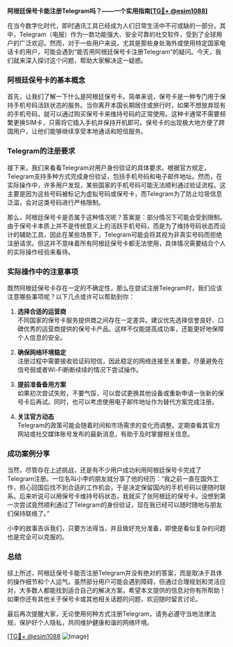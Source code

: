 **阿根廷保号卡能注册Telegram吗？——一个实用指南[[TG💪+ @esim1088](https://t.me/s/esim1088)]**

在当今数字化时代，即时通讯工具已经成为人们日常生活中不可或缺的一部分。其中，Telegram（电报）作为一款功能强大、安全可靠的社交软件，受到了全球用户的广泛欢迎。然而，对于一些用户来说，尤其是那些身处海外或使用特定国家电话卡的用户，可能会遇到“能否用阿根廷保号卡注册Telegram”的疑问。今天，我们就来深入探讨这个问题，帮助大家解决这一疑惑。

### 阿根廷保号卡的基本概念

首先，让我们了解一下什么是阿根廷保号卡。简单来说，保号卡是一种专门用于保持手机号码活跃状态的服务。当你离开本国长期居住或旅行时，如果不想放弃现有的手机号码，就可以通过购买保号卡来维持号码的正常使用。这种卡通常不需要频繁更换SIM卡，只需将它插入手机并保持开机即可。保号卡的出现极大地方便了跨国用户，让他们能够继续享受本地通话和短信服务。

### Telegram的注册要求

接下来，我们来看看Telegram对用户身份验证的具体要求。根据官方规定，Telegram支持多种方式完成身份验证，包括手机号码和电子邮件地址。然而，在实际操作中，许多用户发现，某些国家的手机号码可能无法顺利通过验证流程。这主要是因为这些号码被标记为虚拟号码或保号卡，而Telegram为了防止垃圾信息泛滥，会对这类号码进行严格限制。

那么，阿根廷保号卡是否属于这种情况呢？答案是：部分情况下可能会受到限制。由于保号卡本质上并不是传统意义上的活跃手机号码，而是为了维持号码状态而设计的辅助工具，因此在某些场景下，Telegram可能会将其视为非真实号码而拒绝注册请求。但这并不意味着所有阿根廷保号卡都无法使用，具体情况需要结合个人的实际操作经验来看待。

### 实际操作中的注意事项

既然阿根廷保号卡存在一定的不确定性，那么在尝试注册Telegram时，我们应该注意哪些事项呢？以下几点或许可以帮助到你：

1. **选择合适的运营商**  
   不同国家的保号卡服务提供商之间存在一定差异。建议优先选择信誉良好、口碑优秀的运营商提供的保号卡产品。这样不仅能提高成功率，还能更好地保障个人信息的安全。

2. **确保网络环境稳定**  
 注册过程中需要接收验证码短信，因此稳定的网络连接至关重要。尽量避免在信号弱或者Wi-Fi断断续续的情况下尝试操作。

3. **提前准备备用方案**  
 如果初次尝试失败，不要气馁，可以尝试更换其他设备或重新申请一张新的保号卡后再试。同时，也可以考虑使用电子邮件地址作为替代方案完成注册。

4. **关注官方动态**  
 Telegram的政策可能会随着时间和市场需求的变化而调整。定期查看其官方网站或社交媒体账号发布的最新消息，有助于及时掌握相关信息。

### 成功案例分享

当然，尽管存在上述挑战，还是有不少用户成功利用阿根廷保号卡完成了Telegram注册。一位名叫小李的朋友就分享了他的经历：“我之前一直在国外工作，担心回国后找不到合适的工作机会，于是决定保留国内的手机号码以便随时联系。后来听说可以用保号卡维持号码状态，我就买了张阿根廷的保号卡。没想到第一次尝试竟然顺利通过了Telegram的身份验证，现在我已经可以随时随地与朋友们保持联络了。”

小李的故事告诉我们，只要方法得当，并且做好充分准备，即使是看似复杂的问题也是完全可以克服的。

### 总结

综上所述，阿根廷保号卡能否注册Telegram并没有绝对的答案，而是取决于具体的操作细节和个人运气。虽然部分用户可能会遇到障碍，但通过合理规划和灵活应对，大多数人都能找到适合自己的解决方案。希望本文提供的信息对你有所帮助！如果你还有其他关于保号卡或其他相关话题的问题，欢迎随时留言讨论。

最后再次提醒大家，无论使用何种方式注册Telegram，请务必遵守当地法律法规，保护好个人隐私，共同维护健康和谐的网络环境。

[[TG💪+ @esim1088](https://t.me/s/esim1088) ![Image](https://i.postimg.cc/4NQfJmqS/Snipaste-2025-05-13-00-14-12.png)]